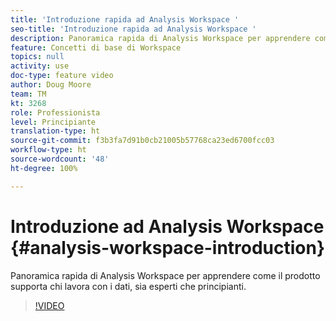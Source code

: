 ```yaml
---
title: 'Introduzione rapida ad Analysis Workspace '
seo-title: 'Introduzione rapida ad Analysis Workspace '
description: Panoramica rapida di Analysis Workspace per apprendere come il prodotto supporta chi lavora con i dati, sia esperti che principianti.
feature: Concetti di base di Workspace
topics: null
activity: use
doc-type: feature video
author: Doug Moore
team: TM
kt: 3268
role: Professionista
level: Principiante
translation-type: ht
source-git-commit: f3b3fa7d91b0cb21005b57768ca23ed6700fcc03
workflow-type: ht
source-wordcount: '48'
ht-degree: 100%

---
```



# Introduzione ad Analysis Workspace {#analysis-workspace-introduction}

Panoramica rapida di Analysis Workspace per apprendere come il prodotto supporta chi lavora con i dati, sia esperti che principianti.

>[!VIDEO](https://video.tv.adobe.com/v/28165/?quality=12)
